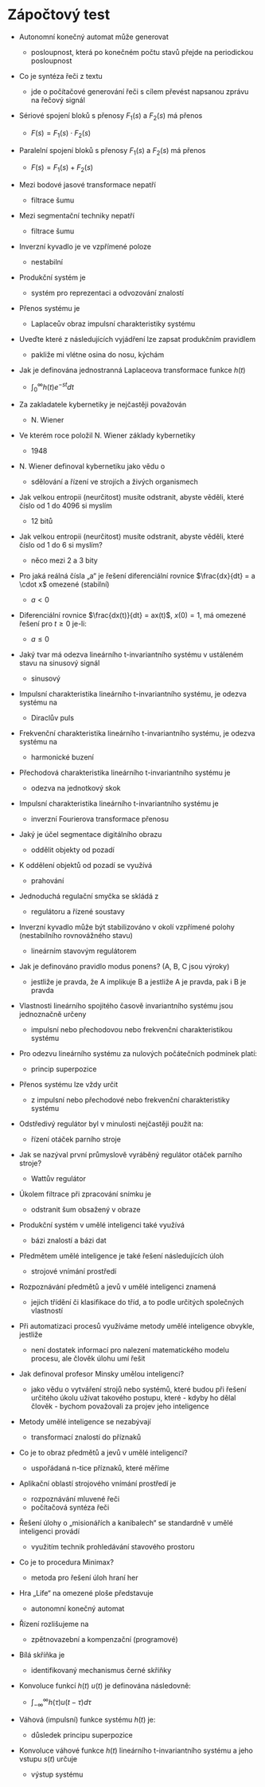 # Zápočtový test

- Autonomní konečný automat může generovat
	- posloupnost, která po konečném počtu stavů přejde na periodickou posloupnost

- Co je syntéza řeči z textu
	- jde o počítačové generování řeči s cílem převést napsanou zprávu na řečový signál

- Sériové spojení bloků s přenosy $F_1(s)$ a $F_2(s)$ má přenos
	- $F(s) = F_1(s) \cdot F_2(s)$

- Paralelní spojení bloků s přenosy $F_1(s)$ a $F_2(s)$ má přenos
	- $F(s) = F_1(s) + F_2(s)$

- Mezi bodové jasové transformace nepatří
	- filtrace šumu

- Mezi segmentační techniky nepatří
    - filtrace šumu

- Inverzní kyvadlo je ve vzpřímené poloze
	- nestabilní

- Produkční systém je
	- systém pro reprezentaci a odvozování znalostí

- Přenos systému je
	- Laplaceův obraz impulsní charakteristiky systému

- Uveďte které z následujících vyjádření lze zapsat produkčním pravidlem
	- pakliže mi vlétne osina do nosu, kýchám

- Jak je definována jednostranná Laplaceova transformace funkce $h(t)$
	- $\displaystyle\int_{0}^{\infty} h(t)e^{-st}dt$

- Za zakladatele kybernetiky je nejčastěji považován
	- N. Wiener

- Ve kterém roce položil N. Wiener základy kybernetiky
	- 1948

- N. Wiener definoval kybernetiku jako vědu o
	- sdělování a řízení ve strojích a živých organismech

- Jak velkou entropii (neurčitost) musíte odstranit, abyste věděli, které číslo od 1 do 4096 si myslím
	- 12 bitů

- Jak velkou entropii (neurčitost) musíte odstranit, abyste věděli, které číslo od 1 do 6 si myslím?
	- něco mezi 2 a 3 bity

- Pro jaká reálná čísla „a“ je řešení diferenciální rovnice $\frac{dx}{dt} = a \cdot x$ omezené (stabilní)
	- $a < 0$

- Diferenciální rovnice $\frac{dx(t)}{dt} = ax(t)$, $x(0) = 1$, má omezené řešení pro $t \geq 0$ je-li:
	- $a \leq 0$

- Jaký tvar má odezva lineárního t-invariantního systému v ustáleném stavu na sinusový signál
	- sinusový

- Impulsní charakteristika lineárního t-invariantního systému, je odezva systému na
	- Diraclův puls

- Frekvenční charakteristika lineárního t-invariantního systému, je odezva systému na
    - harmonické buzení

- Přechodová charakteristika lineárního t-invariantního systému je
    - odezva na jednotkový skok

- Impulsní charakteristika lineárního t-invariantního systému je
	- inverzní Fourierova transformace přenosu

- Jaký je účel segmentace digitálního obrazu
	- oddělit objekty od pozadí

- K oddělení objektů od pozadí se využívá
    - prahování

- Jednoduchá regulační smyčka se skládá z
	- regulátoru a řízené soustavy

- Inverzní kyvadlo může být stabilizováno v okolí vzpřímené polohy (nestabilního rovnovážného stavu)
	- lineárním stavovým regulátorem

- Jak je definováno pravidlo modus ponens? (A, B, C jsou výroky)
	- jestliže je pravda, že A implikuje B a jestliže A je pravda, pak i B je pravda

- Vlastnosti lineárního spojitého časově invariantního systému jsou jednoznačně určeny
	- impulsní nebo přechodovou nebo frekvenční charakteristikou systému

- Pro odezvu lineárního systému za nulových počátečních podmínek platí:
	- princip superpozice

- Přenos systému lze vždy určit
	- z impulsní nebo přechodové nebo frekvenční charakteristiky systému

- Odstředivý regulátor byl v minulosti nejčastěji použit na:
	- řízení otáček parního stroje

- Jak se nazýval první průmyslově vyráběný regulátor otáček parního stroje?
	- Wattův regulátor

- Úkolem filtrace při zpracování snímku je
	- odstranit šum obsažený v obraze

- Produkční systém v umělé inteligenci také využívá
	- bázi znalostí a bázi dat

- Předmětem umělé inteligence je také řešení následujících úloh
	- strojové vnímání prostředí

- Rozpoznávání předmětů a jevů v umělé inteligenci znamená
	- jejich třídění či klasifikace do tříd, a to podle určitých společných vlastností

- Při automatizaci procesů využíváme metody umělé inteligence obvykle, jestliže
	- není dostatek informací pro nalezení matematického modelu procesu, ale člověk úlohu umí řešit

- Jak definoval profesor Minsky umělou inteligenci?
	- jako vědu o vytváření strojů nebo systémů, které budou při řešení určitého úkolu užívat takového postupu, které - kdyby ho dělal člověk - bychom považovali za projev jeho inteligence

- Metody umělé inteligence se nezabývají
	- transformací znalostí do příznaků

- Co je to obraz předmětů a jevů v umělé inteligenci?
    - uspořádaná n-tice příznaků, které měříme

- Aplikační oblastí strojového vnímání prostředí je
    - rozpoznávání mluvené řeči
    - počítačová syntéza řeči

- Řešení úlohy o „misionářích a kanibalech“ se standardně v umělé inteligenci provádí
	- využitím technik prohledávání stavového prostoru

- Co je to procedura Minimax?
    - metoda pro řešení úloh hraní her

- Hra „Life“ na omezené ploše představuje
	- autonomní konečný automat

- Řízení rozlišujeme na
	- zpětnovazební a kompenzační (programové)

- Bílá skříňka je
	- identifikovaný mechanismus černé skříňky

- Konvoluce funkcí $h(t)$ $u(t)$ je definována následovně:
	- $\displaystyle\int_{-\infty}^{\infty} h(\tau)u(t-\tau)d\tau$

- Váhová (impulsní) funkce systému $h(t)$ je:
	- důsledek principu superpozice

- Konvoluce váhové funkce $h(t)$ lineárního t-invariantního systému a jeho vstupu $s(t)$ určuje
	- výstup systému